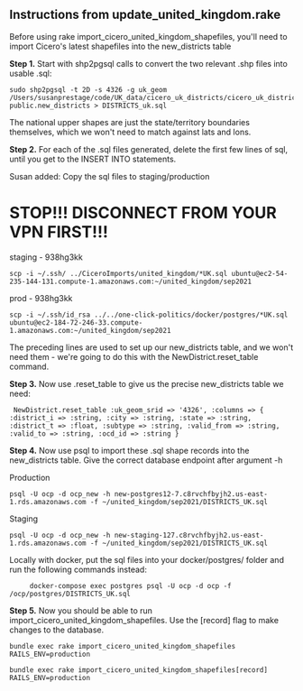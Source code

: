 ## Instructions from update_united_kingdom.rake

Before using rake import_cicero_united_kingdom_shapefiles, you'll need to import Cicero's latest shapefiles into the new_districts table

**Step 1.**  Start with shp2pgsql calls to convert the two relevant .shp files into usable .sql:
```
sudo shp2pgsql -t 2D -s 4326 -g uk_geom /Users/susanprestage/code/UK_data/cicero_uk_districts/cicero_uk_districts.shp public.new_districts > DISTRICTS_uk.sql
```
   The national upper shapes are just the state/territory boundaries themselves, which we won't need to match against lats and lons.

**Step 2.**  For each of the .sql files generated, delete the first few lines of sql, until you get to the INSERT INTO statements.

Susan added: Copy the sql files to staging/production

# STOP!!!  DISCONNECT FROM YOUR VPN FIRST!!!
staging - 938hg3kk
```
scp -i ~/.ssh/ ../CiceroImports/united_kingdom/*UK.sql ubuntu@ec2-54-235-144-131.compute-1.amazonaws.com:~/united_kingdom/sep2021
```
prod - 938hg3kk
```
scp -i ~/.ssh/id_rsa ../../one-click-politics/docker/postgres/*UK.sql ubuntu@ec2-184-72-246-33.compute-1.amazonaws.com:~/united_kingdom/sep2021
```

   The preceding lines are used to set up our new_districts table, and we won't need them - we're going to do this with the NewDistrict.reset_table command.

**Step 3.**  Now use .reset_table to give us the precise new_districts table we need:
```
 NewDistrict.reset_table :uk_geom_srid => '4326', :columns => { :district_i => :string, :city => :string, :state => :string, :district_t => :float, :subtype => :string, :valid_from => :string, :valid_to => :string, :ocd_id => :string }
```

**Step 4.**  Now use psql to import these .sql shape records into the new_districts table.  Give the correct database endpoint after argument -h

Production
```
psql -U ocp -d ocp_new -h new-postgres12-7.c8rvchfbyjh2.us-east-1.rds.amazonaws.com -f ~/united_kingdom/sep2021/DISTRICTS_UK.sql
```
Staging
```
psql -U ocp -d ocp_new -h new-staging-127.c8rvchfbyjh2.us-east-1.rds.amazonaws.com -f ~/united_kingdom/sep2021/DISTRICTS_UK.sql
```
Locally with docker, put the sql files into your docker/postgres/ folder and run the following commands instead:
```
     docker-compose exec postgres psql -U ocp -d ocp -f /ocp/postgres/DISTRICTS_UK.sql
```

**Step 5.**  Now you should be able to run import_cicero_united_kingdom_shapefiles.  Use the [record] flag to make changes to the database.
```
bundle exec rake import_cicero_united_kingdom_shapefiles RAILS_ENV=production

bundle exec rake import_cicero_united_kingdom_shapefiles[record] RAILS_ENV=production
```
